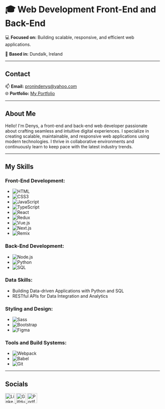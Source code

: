 # 🎓 Web Development Front-End and Back-End

💻 **Focused on:** Building scalable, responsive, and efficient web applications.  

📍 **Based in:** Dundalk, Ireland  

---

## Contact

📫 **Email:** [pronindenys@yahoo.com](mailto:pronindenys@yahoo.com)  
🌐 **Portfolio:** [My Portfolio](https://www.pronindenys.com)  

---

## About Me

Hello! I'm Denys, a front-end and back-end web developer passionate about crafting seamless and intuitive digital experiences. I specialize in creating scalable, maintainable, and responsive web applications using modern technologies. I thrive in collaborative environments and continuously learn to keep pace with the latest industry trends.

---

## My Skills

### Front-End Development:
- ![HTML](https://img.shields.io/badge/HTML-E34F26?style=for-the-badge&logo=html5&logoColor=white) 
- ![CSS3](https://img.shields.io/badge/CSS-1572B6?style=for-the-badge&logo=css3&logoColor=white) 
- ![JavaScript](https://img.shields.io/badge/JavaScript-F7DF1E?style=for-the-badge&logo=javascript&logoColor=black) 
- ![TypeScript](https://img.shields.io/badge/TypeScript-007ACC?style=for-the-badge&logo=typescript&logoColor=white) 
- ![React](https://img.shields.io/badge/React-61DAFB?style=for-the-badge&logo=react&logoColor=black) 
- ![Redux](https://img.shields.io/badge/Redux-764ABC?style=for-the-badge&logo=redux&logoColor=white) 
- ![Vue.js](https://img.shields.io/badge/Vue.js-4FC08D?style=for-the-badge&logo=vuedotjs&logoColor=white) 
- ![Next.js](https://img.shields.io/badge/Next.js-000000?style=for-the-badge&logo=nextdotjs&logoColor=white) 
- ![Remix](https://img.shields.io/badge/Remix-FF3D00?style=for-the-badge&logo=remix&logoColor=white)

### Back-End Development:
- ![Node.js](https://img.shields.io/badge/Node.js-339933?style=for-the-badge&logo=nodedotjs&logoColor=white) 
- ![Python](https://img.shields.io/badge/Python-3776AB?style=for-the-badge&logo=python&logoColor=white) 
- ![SQL](https://img.shields.io/badge/SQL-4479A1?style=for-the-badge&logo=mysql&logoColor=white)

### Data Skills:
- Building Data-driven Applications with Python and SQL  
- RESTful APIs for Data Integration and Analytics

### Styling and Design:
- ![Sass](https://img.shields.io/badge/Sass-CC6699?style=for-the-badge&logo=sass&logoColor=white) 
- ![Bootstrap](https://img.shields.io/badge/Bootstrap-563D7C?style=for-the-badge&logo=bootstrap&logoColor=white) 
- ![Figma](https://img.shields.io/badge/Figma-F24E1E?style=for-the-badge&logo=figma&logoColor=white)

### Tools and Build Systems:
- ![Webpack](https://img.shields.io/badge/Webpack-8DD6F9?style=for-the-badge&logo=webpack&logoColor=black) 
- ![Babel](https://img.shields.io/badge/Babel-F9DC3E?style=for-the-badge&logo=babel&logoColor=black) 
- ![Git](https://img.shields.io/badge/Git-F05032?style=for-the-badge&logo=git&logoColor=white)

---

## Socials

<p align="left">
<a href="https://www.linkedin.com/in/denys-pronin-b00a872b0/" target="_blank" rel="noreferrer">
  <img src="https://raw.githubusercontent.com/danielcranney/readme-generator/main/public/icons/socials/linkedin.svg" width="32" height="32" alt="LinkedIn" />
</a>
<a href="https://github.com/ProninDenys" target="_blank" rel="noreferrer">
  <img src="https://raw.githubusercontent.com/danielcranney/readme-generator/main/public/icons/socials/github.svg" width="32" height="32" alt="GitHub" />
</a>
<a href="https://www.pronindenys.com/" target="_blank" rel="noreferrer">
  <img src="https://raw.githubusercontent.com/danielcranney/readme-generator/main/public/icons/socials/globe.svg" width="32" height="32" alt="Portfolio" />
</a>
</p>
